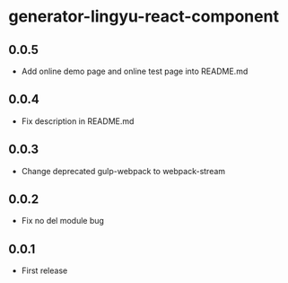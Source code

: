 # generator-lingyu-react-component

## 0.0.5

* Add online demo page and online test page into README.md

## 0.0.4

* Fix description in README.md

## 0.0.3

* Change deprecated gulp-webpack to webpack-stream

## 0.0.2

* Fix no del module bug

## 0.0.1

* First release
